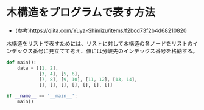 # 木構造をプログラムで表す方法
- (参考)https://qiita.com/Yuya-Shimizu/items/f2bcd73f2b4d68210820

木構造をリストで表すためには、リストに対して木構造の各ノードをリストのインデックス番号に見立てて考え、値には分岐先のインデックス番号を格納する。

```python:main.py
def main():
    data = [[1, 2],
            [3, 4], [5, 6],
            [7, 8], [9, 10], [11, 12], [13, 14],
            [], [], [], [], [], [], []]

if __name__ == '__main__':
    main()
```
